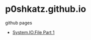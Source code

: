 # p0shkatz.github.io
github pages

* [System.IO.File Part 1](https://github.com/p0shkatz/p0shkatz.github.io/blob/master/blog/2019/01/System.IO.File-Part1.md)
